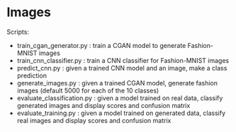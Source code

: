 # Images

Scripts:

- train_cgan_generator.py : train a CGAN model to generate Fashion-MNIST images
- train_cnn_classifier.py : train a CNN classifier for Fashion-MNIST images
- predict_cnn.py : given a trained CNN model and an image, make a class prediction
- generate_images.py : given a trained CGAN model, generate fashion images (default 5000 for each of the 10 classes)
- evaluate_classification.py : given a model trained on real data, classify generated images and display scores and confusion matrix
- evaluate_training.py : given a model trained on generated data, classify real images and display scores and confusion matrix
